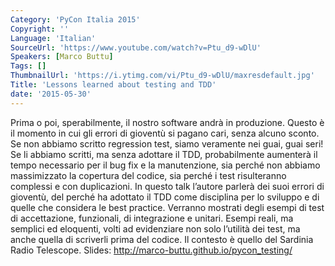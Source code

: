 ```yaml
---
Category: 'PyCon Italia 2015'
Copyright: ''
Language: 'Italian'
SourceUrl: 'https://www.youtube.com/watch?v=Ptu_d9-wDlU'
Speakers: [Marco Buttu]
Tags: []
ThumbnailUrl: 'https://i.ytimg.com/vi/Ptu_d9-wDlU/maxresdefault.jpg'
Title: 'Lessons learned about testing and TDD'
date: '2015-05-30'
---
```

Prima o poi, sperabilmente, il nostro software andrà in produzione. Questo è il momento in cui gli errori di gioventù si pagano cari, senza alcuno sconto. Se non abbiamo scritto regression test, siamo veramente nei guai, guai seri! Se li abbiamo scritti, ma senza adottare il TDD, probabilmente aumenterà il tempo necessario per il bug fix e la manutenzione, sia perché non abbiamo massimizzato la copertura del codice, sia perché i test risulteranno complessi e con duplicazioni.
In questo talk l’autore parlerà dei suoi errori di gioventù, del perché ha adottato il TDD come disciplina per lo sviluppo e di quelle che considera le best practice. Verranno mostrati degli esempi di test di accettazione, funzionali, di integrazione e unitari. Esempi reali, ma semplici ed eloquenti, volti ad evidenziare non solo l’utilità dei test, ma anche quella di scriverli prima del codice. Il contesto è quello del Sardinia Radio Telescope.
Slides: http://marco-buttu.github.io/pycon_testing/
